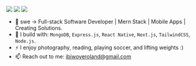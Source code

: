 [<img src="https://img.shields.io/badge/github-%2312100E.svg?&style=for-the-badge&logo=github&logoColor=white&color=black" />](https://github.com/rolandaayo)
[<img src="https://img.shields.io/badge/instagram-%2312100E.svg?&style=for-the-badge&logo=instagram&color=405DE6" />](https://instagram.com/rolandaayo)
[<img src="https://img.shields.io/badge/linkedin-%230077B5.svg?&style=for-the-badge&logo=linkedin&logoColor=white" />](https://www.linkedin.com/in/roland-ibiwoye/)

- 🏢 swe → Full-stack Software Developer | Mern Stack | Mobile Apps | Creating Solutions.
- 🧰 I build with: `MongoDB`, `Express.js`, `React Native`, `Next.js`, `TailwindCSS`, `Node.js`.
- ⚡ I enjoy photography, reading, playing soccer, and lifting weights :)
- 📫 Reach out to me: ibiwoyeroland@gmail.com
